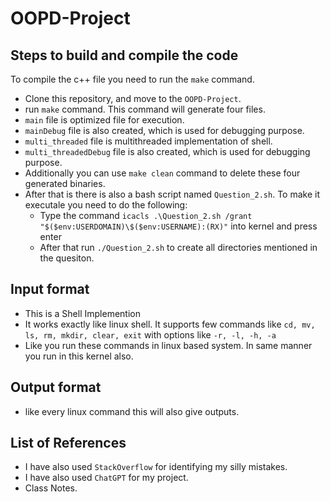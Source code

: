 # OOPD-Project

## Steps to build and compile the code

To compile the c++ file you need to run the `make` command.
* Clone this repository, and move to the `OOPD-Project`. 
* run `make` command. This command will generate four files.
* `main` file is optimized file for execution.
* `mainDebug` file is also created, which is used for debugging purpose.
* `multi_threaded` file is multithreaded implementation of shell.
* `multi_threadedDebug` file is also created, which is used for debugging purpose.
* Additionally you can use `make clean` command to delete these four generated binaries.
* After that is there is also a bash script named `Question_2.sh`. To make it executale you need to do the following:
    -   Type the command `icacls .\Question_2.sh /grant "$($env:USERDOMAIN)\$($env:USERNAME):(RX)"` into kernel and press enter
    - After that run `./Question_2.sh` to create all directories mentioned in the quesiton.

## Input format

* This is a Shell Implemention
* It works exactly like linux shell. It supports few commands like `cd, mv, ls, rm, mkdir, clear, exit` with options like `-r, -l, -h, -a`
* Like you run these commands in linux based system. In same manner you run in this kernel also.

## Output format

* like every linux command this will also give outputs.

## List of References

- I have also used `StackOverflow` for identifying my silly mistakes.
- I have also used `ChatGPT` for my project.
- Class Notes.